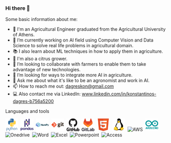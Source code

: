 ### Hi there 👋

Some basic information about me:

- 🏫 I'm an Agricultural Engineer graduated from the Agricultural University of Athens.
- 🔭 I’m currently working on AI field using Computer Vision and Data Science to solve real life problems in agricultural domain.
- 📚 I also learn about ML techniques in how to apply them in agriculture.
- 🍊 I'm also a citrus grower.
- 👯 I’m looking to collaborate with farmers to enable them to take advantage of new technologies.
- 🤔 I’m looking for ways to integrate more AI in agriculture.
- 💬 Ask me about what it's like to be an agronomist and work in ΑΙ.
- 📫 How to reach me out: dagreskon@gmail.com
- 💻 Also contact me via LinkedIn: www.linkedin.com/in/konstantinos-dagres-b756a5200

Languages and tools
<div>
  <img src="https://github.com/devicons/devicon/blob/master/icons/python/python-original-wordmark.svg" title="Python" alt="Python" width="40" height="40"/>&nbsp;
  <img src="https://github.com/devicons/devicon/blob/master/icons/pandas/pandas-original-wordmark.svg" title="Pandas" alt="Pandas" width="40" height="40"/>&nbsp;
  <img src="https://github.com/devicons/devicon/blob/master/icons/numpy/numpy-original-wordmark.svg" title="Numpy" alt="Numpy" width="40" height="40"/>&nbsp;
  <img src="https://github.com/devicons/devicon/blob/master/icons/git/git-original-wordmark.svg" title="Git" alt="Git " width="40" height="40"/>&nbsp;
  <img src="https://github.com/devicons/devicon/blob/master/icons/github/github-original-wordmark.svg"  title="GitHub" alt="GitHub" width="40" height="40"/>&nbsp;
  <img src="https://github.com/devicons/devicon/blob/master/icons/gitlab/gitlab-original-wordmark.svg" title="GitLab" **alt="GitLab" width="40" height="40"/>&nbsp;
  <img src="https://github.com/devicons/devicon/blob/master/icons/html5/html5-original.svg" title="HTML5" alt="HTML" width="40" height="40"/>&nbsp;
  <img src="https://github.com/devicons/devicon/blob/master/icons/linux/linux-original.svg" title="Linux" alt="Linux" width="40" height="40"/>&nbsp;
  <img src="https://avatars.githubusercontent.com/u/8931462?s=200&v=4" title="AWS" alt="AWS" width="40" height="40"/>&nbsp;
  <img src="https://github.com/devicons/devicon/blob/master/icons/arduino/arduino-original-wordmark.svg" title="Arduino" alt="Arduino" width="40" height="40"/>&nbsp;
  <img src="https://github.com/sempostma/office365-icons/blob/master/png/1024/onedrive.png" title="Onedrive"  alt="Onedrive" width="40" height="40"/>&nbsp;
  <img src="https://github.com/sempostma/office365-icons/blob/master/png/1024/word.png" title="Word" alt="Word" width="40" height="40"/>&nbsp;
  <img src="https://github.com/sempostma/office365-icons/blob/master/png/1024/excel.png" title="Excel" alt="Excel" width="40" height="40"/>&nbsp;
  <img src="https://github.com/sempostma/office365-icons/blob/master/png/1024/powerpoint.png" title="Powerpoint" alt="Powerpoint" width="40" height="40"/>&nbsp;
  <img src="https://upload.wikimedia.org/wikipedia/commons/f/f1/Microsoft_Office_Access_%282019-present%29.svg" title="Access" alt="Access" width="40" height="40"/>&nbsp;  
</div>
